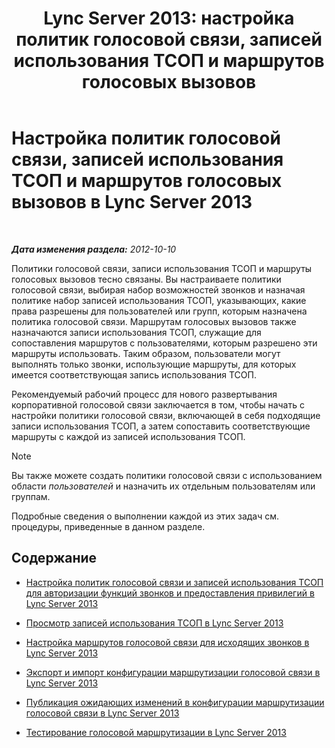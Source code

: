 ﻿---
title: 'Lync Server 2013: настройка политик голосовой связи, записей использования ТСОП и маршрутов голосовых вызовов'
TOCTitle: Настройка политик голосовой связи, записей использования ТСОП и маршрутов голосовых вызовов
ms:assetid: 1e5a15f9-6f42-4dc6-baaa-24daf54afc4d
ms:mtpsurl: https://technet.microsoft.com/ru-ru/library/Gg398272(v=OCS.15)
ms:contentKeyID: 49309137
ms.date: 05/19/2016
mtps_version: v=OCS.15
ms.translationtype: HT
---

# Настройка политик голосовой связи, записей использования ТСОП и маршрутов голосовых вызовов в Lync Server 2013

 

_**Дата изменения раздела:** 2012-10-10_

Политики голосовой связи, записи использования ТСОП и маршруты голосовых вызовов тесно связаны. Вы настраиваете политики голосовой связи, выбирая набор возможностей звонков и назначая политике набор записей использования ТСОП, указывающих, какие права разрешены для пользователей или групп, которым назначена политика голосовой связи. Маршрутам голосовых вызовов также назначаются записи использования ТСОП, служащие для сопоставления маршрутов с пользователями, которым разрешено эти маршруты использовать. Таким образом, пользователи могут выполнять только звонки, использующие маршруты, для которых имеется соответствующая запись использования ТСОП.

Рекомендуемый рабочий процесс для нового развертывания корпоративной голосовой связи заключается в том, чтобы начать с настройки политики голосовой связи, включающей в себя подходящие записи использования ТСОП, а затем сопоставить соответствующие маршруты с каждой из записей использования ТСОП.

> [!note]  
> Вы также можете создать политики голосовой связи с использованием области <em>пользователей</em> и назначить их отдельным пользователям или группам.

Подробные сведения о выполнении каждой из этих задач см. процедуры, приведенные в данном разделе.

## Содержание

  - [Настройка политик голосовой связи и записей использования ТСОП для авторизации функций звонков и предоставления привилегий в Lync Server 2013](lync-server-2013-configuring-voice-policies-and-pstn-usage-records-to-authorize-calling-features-and-privileges.md)

  - [Просмотр записей использования ТСОП в Lync Server 2013](lync-server-2013-view-pstn-usage-records.md)

  - [Настройка маршрутов голосовой связи для исходящих звонков в Lync Server 2013](lync-server-2013-configuring-voice-routes-for-outbound-calls.md)

  - [Экспорт и импорт конфигурации маршрутизации голосовой связи в Lync Server 2013](lync-server-2013-exporting-and-importing-voice-routing-configuration.md)

  - [Публикация ожидающих изменений в конфигурации маршрутизации голосовой связи в Lync Server 2013](lync-server-2013-publish-pending-changes-to-the-voice-routing-configuration.md)

  - [Тестирование голосовой маршрутизации в Lync Server 2013](lync-server-2013-test-voice-routing.md)

